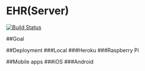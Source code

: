 # EHR(Server)
[![Build Status](https://travis-ci.org/hkust1516csefyp43/ehr-server.svg?branch=master)](https://travis-ci.org/hkust1516csefyp43/ehr-server)

##Goal

##Deployment
###Local
###Heroku
###Raspberry Pi

##Mobile apps
###iOS
###Android